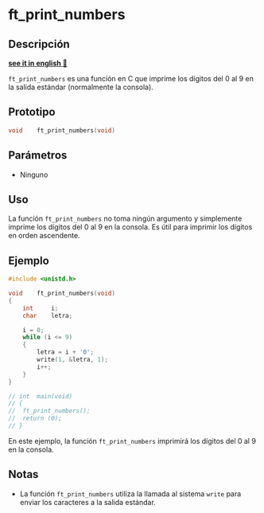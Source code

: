 # ft_print_numbers

## Descripción
**[see it in english 🏴󠁧󠁢󠁥󠁮󠁧󠁿](https://github.com/carloscm02/42-Telefonica/blob/main/C00/ex03/README_EN.md)**

`ft_print_numbers` es una función en C que imprime los dígitos del 0 al 9 en la salida estándar (normalmente la consola).

## Prototipo

```c
void	ft_print_numbers(void)
```

## Parámetros

- Ninguno

## Uso

La función `ft_print_numbers` no toma ningún argumento y simplemente imprime los dígitos del 0 al 9 en la consola. Es útil para imprimir los dígitos en orden ascendente.

## Ejemplo

```c
#include <unistd.h>

void	ft_print_numbers(void)
{
	int		i;
	char	letra;

	i = 0;
	while (i <= 9)
	{
		letra = i + '0';
		write(1, &letra, 1);
		i++;
	}
}

// int	main(void)
// {
// 	ft_print_numbers();
// 	return (0);
// }
```

En este ejemplo, la función `ft_print_numbers` imprimirá los dígitos del 0 al 9 en la consola.

## Notas

- La función `ft_print_numbers` utiliza la llamada al sistema `write` para enviar los caracteres a la salida estándar.
